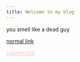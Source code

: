 ```yaml
---
title: Welcome to my blog
---
```


you smell like a dead guy

[normal link](https://www.google.com/)

<a href="https://www.google.com/" style="color: pink; text-decoration: underline;">custom link</a>
